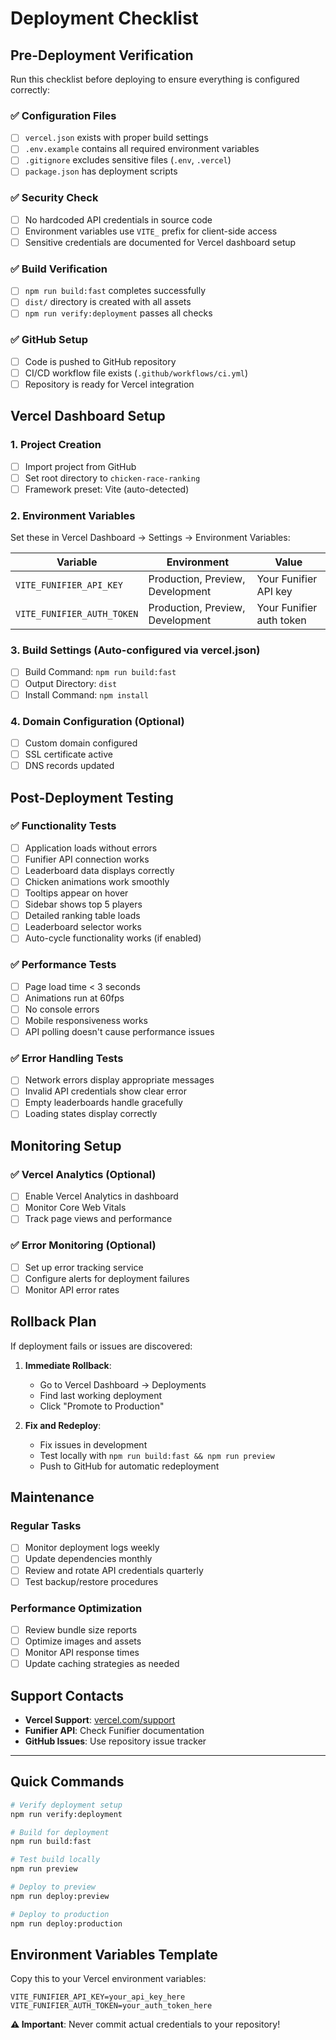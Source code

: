 # Deployment Checklist

## Pre-Deployment Verification

Run this checklist before deploying to ensure everything is configured correctly:

### ✅ Configuration Files
- [ ] `vercel.json` exists with proper build settings
- [ ] `.env.example` contains all required environment variables
- [ ] `.gitignore` excludes sensitive files (`.env`, `.vercel`)
- [ ] `package.json` has deployment scripts

### ✅ Security Check
- [ ] No hardcoded API credentials in source code
- [ ] Environment variables use `VITE_` prefix for client-side access
- [ ] Sensitive credentials are documented for Vercel dashboard setup

### ✅ Build Verification
- [ ] `npm run build:fast` completes successfully
- [ ] `dist/` directory is created with all assets
- [ ] `npm run verify:deployment` passes all checks

### ✅ GitHub Setup
- [ ] Code is pushed to GitHub repository
- [ ] CI/CD workflow file exists (`.github/workflows/ci.yml`)
- [ ] Repository is ready for Vercel integration

## Vercel Dashboard Setup

### 1. Project Creation
- [ ] Import project from GitHub
- [ ] Set root directory to `chicken-race-ranking`
- [ ] Framework preset: Vite (auto-detected)

### 2. Environment Variables
Set these in Vercel Dashboard → Settings → Environment Variables:

| Variable | Environment | Value |
|----------|-------------|-------|
| `VITE_FUNIFIER_API_KEY` | Production, Preview, Development | Your Funifier API key |
| `VITE_FUNIFIER_AUTH_TOKEN` | Production, Preview, Development | Your Funifier auth token |

### 3. Build Settings (Auto-configured via vercel.json)
- [ ] Build Command: `npm run build:fast`
- [ ] Output Directory: `dist`
- [ ] Install Command: `npm install`

### 4. Domain Configuration (Optional)
- [ ] Custom domain configured
- [ ] SSL certificate active
- [ ] DNS records updated

## Post-Deployment Testing

### ✅ Functionality Tests
- [ ] Application loads without errors
- [ ] Funifier API connection works
- [ ] Leaderboard data displays correctly
- [ ] Chicken animations work smoothly
- [ ] Tooltips appear on hover
- [ ] Sidebar shows top 5 players
- [ ] Detailed ranking table loads
- [ ] Leaderboard selector works
- [ ] Auto-cycle functionality works (if enabled)

### ✅ Performance Tests
- [ ] Page load time < 3 seconds
- [ ] Animations run at 60fps
- [ ] No console errors
- [ ] Mobile responsiveness works
- [ ] API polling doesn't cause performance issues

### ✅ Error Handling Tests
- [ ] Network errors display appropriate messages
- [ ] Invalid API credentials show clear error
- [ ] Empty leaderboards handle gracefully
- [ ] Loading states display correctly

## Monitoring Setup

### ✅ Vercel Analytics (Optional)
- [ ] Enable Vercel Analytics in dashboard
- [ ] Monitor Core Web Vitals
- [ ] Track page views and performance

### ✅ Error Monitoring (Optional)
- [ ] Set up error tracking service
- [ ] Configure alerts for deployment failures
- [ ] Monitor API error rates

## Rollback Plan

If deployment fails or issues are discovered:

1. **Immediate Rollback**:
   - Go to Vercel Dashboard → Deployments
   - Find last working deployment
   - Click "Promote to Production"

2. **Fix and Redeploy**:
   - Fix issues in development
   - Test locally with `npm run build:fast && npm run preview`
   - Push to GitHub for automatic redeployment

## Maintenance

### Regular Tasks
- [ ] Monitor deployment logs weekly
- [ ] Update dependencies monthly
- [ ] Review and rotate API credentials quarterly
- [ ] Test backup/restore procedures

### Performance Optimization
- [ ] Review bundle size reports
- [ ] Optimize images and assets
- [ ] Monitor API response times
- [ ] Update caching strategies as needed

## Support Contacts

- **Vercel Support**: [vercel.com/support](https://vercel.com/support)
- **Funifier API**: Check Funifier documentation
- **GitHub Issues**: Use repository issue tracker

---

## Quick Commands

```bash
# Verify deployment setup
npm run verify:deployment

# Build for deployment
npm run build:fast

# Test build locally
npm run preview

# Deploy to preview
npm run deploy:preview

# Deploy to production
npm run deploy:production
```

## Environment Variables Template

Copy this to your Vercel environment variables:

```
VITE_FUNIFIER_API_KEY=your_api_key_here
VITE_FUNIFIER_AUTH_TOKEN=your_auth_token_here
```

**⚠️ Important**: Never commit actual credentials to your repository!